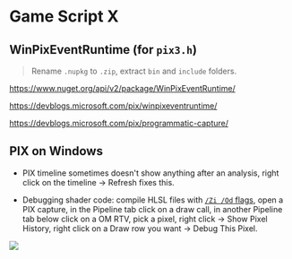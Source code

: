 # Game Script X

## WinPixEventRuntime (for `pix3.h`)

> Rename `.nupkg` to `.zip`, extract `bin` and `include` folders.

https://www.nuget.org/api/v2/package/WinPixEventRuntime/

https://devblogs.microsoft.com/pix/winpixeventruntime/

https://devblogs.microsoft.com/pix/programmatic-capture/

## PIX on Windows

* PIX timeline sometimes doesn't show anything after an analysis, right click on the timeline -> Refresh fixes this.

* Debugging shader code: compile HLSL files with [`/Zi /Od` flags](https://docs.microsoft.com/en-us/windows/win32/direct3dtools/dx-graphics-tools-fxc-syntax), open a PIX capture, in the Pipeline tab click on a draw call, in another Pipeline tab below click on a OM RTV, pick a pixel, right click -> Show Pixel History, right click on a Draw row you want -> Debug This Pixel.

![](https://user-images.githubusercontent.com/28234322/157758974-8a83a37e-3b22-40f6-b3e0-5fe2cd4ed303.png)
